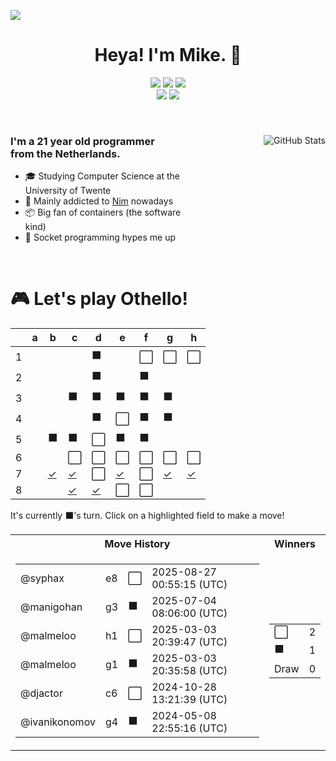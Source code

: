 ![](https://hit.yhype.me/github/profile?user_id=32306794)  <!-- YHYPE hit counter -->
<div align="center">
  <h1>Heya! I'm Mike. 👋</h1>

  <a href="https://github.com/python/cpython"><img src="https://img.shields.io/badge/python-3670A0?style=for-the-badge&logo=python&logoColor=ffdd54"></a>
  <a href="https://github.com/microsoft/TypeScript"><img src="https://img.shields.io/badge/typescript-%23007ACC.svg?style=for-the-badge&logo=typescript&logoColor=white"></a>
  <a href="https://github.com/nim-lang/Nim"><img src="https://img.shields.io/badge/nim-%23FFE953.svg?style=for-the-badge&logo=nim&logoColor=black"></a>
  <br/>
  <a href="https://blog.mikealmel.ooo"><img src="https://img.shields.io/badge/nixos-5277C3?style=for-the-badge&logo=nixos&logoColor=white"></a>
  <a href="https://firefox.com"><img src="https://img.shields.io/badge/Firefox-FF7139?style=for-the-badge&logo=Firefox-Browser&logoColor=white"></a>
</div>

<br/>

<div>
  <img align="right" src="https://github-readme-stats.vercel.app/api?username=malmeloo&show=prs_merged&layout=compact&theme=vue-dark" alt="GitHub Stats" />
  
  <h3 align="left" style="width: 50%">
    I'm a 21 year old programmer from the Netherlands.
  </h3>
  <ul  style="width: 50%">
    <li>🎓️ Studying Computer Science at the University of Twente</li>
    <li>👑 Mainly addicted to <a href="https://github.com/nim-lang/Nim">Nim</a> nowadays</li>
    <li>📦 Big fan of containers (the software kind)</li>
    <li>🧦 Socket programming hypes me up</li>
  </ul>
</div>

<br/>

<div align="left">
  <h1>🎮 Let's play Othello!</h1>
  
<!-- START GAME -->
| |a|b|c|d|e|f|g|h|
|-|-|-|-|-|-|-|-|-|
|1| | | |⬛| |⬜|⬜|⬜|
|2| | | |⬛| |⬛| | |
|3| | |⬛|⬛|⬛|⬛|⬛| |
|4| | | |⬛|⬜|⬛|⬛| |
|5| |⬛|⬛|⬜|⬛|⬛| | |
|6| | |⬜|⬜|⬜|⬜|⬜|⬜|
|7| |[✓](https://github.com/malmeloo/malmeloo/issues/new?title=Othello%7Cmove%7Cb7)|[✓](https://github.com/malmeloo/malmeloo/issues/new?title=Othello%7Cmove%7Cc7)|⬜|[✓](https://github.com/malmeloo/malmeloo/issues/new?title=Othello%7Cmove%7Ce7)|⬜|[✓](https://github.com/malmeloo/malmeloo/issues/new?title=Othello%7Cmove%7Cg7)|[✓](https://github.com/malmeloo/malmeloo/issues/new?title=Othello%7Cmove%7Ch7)|
|8| | |[✓](https://github.com/malmeloo/malmeloo/issues/new?title=Othello%7Cmove%7Cc8)|[✓](https://github.com/malmeloo/malmeloo/issues/new?title=Othello%7Cmove%7Cd8)|⬜|⬜| | |

It's currently ⬛'s turn. Click on a highlighted field to make a move!

<table>
<tr>
<th>Move History</th><th>Winners</th>
</tr><tr>
<td>

<table>
<tr><td>@syphax</td><td>e8</td><td>⬜</td><td>2025-08-27 00:55:15 (UTC)</td></tr>
<tr><td>@manigohan</td><td>g3</td><td>⬛</td><td>2025-07-04 08:06:00 (UTC)</td></tr>
<tr><td>@malmeloo</td><td>h1</td><td>⬜</td><td>2025-03-03 20:39:47 (UTC)</td></tr>
<tr><td>@malmeloo</td><td>g1</td><td>⬛</td><td>2025-03-03 20:35:58 (UTC)</td></tr>
<tr><td>@djactor</td><td>c6</td><td>⬜</td><td>2024-10-28 13:21:39 (UTC)</td></tr>
<tr><td>@ivanikonomov</td><td>g4</td><td>⬛</td><td>2024-05-08 22:55:16 (UTC)</td></tr>
</table>

</td><td>

<table>
<tr><td>⬜</td><td>2</td></tr>
<tr><td>⬛</td><td>1</td></tr>
<tr><td>Draw</td><td>0</td></tr>
</table>

</td>
</tr>
</table>